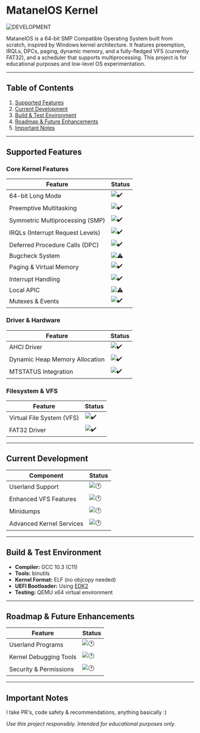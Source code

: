 # MatanelOS Kernel

![DEVELOPMENT](https://img.shields.io/badge/Status-DEVELOPMENT,_STABLE-purple?style=for-the-badge)

MatanelOS is a 64-bit SMP Compatible Operating System built from scratch, inspired by Windows kernel architecture. It features preemption, IRQLs, DPCs, paging, dynamic memory, and a fully-fledged VFS (currently FAT32), and a scheduler that supports multiprocessing. This project is for educational purposes and low-level OS experimentation.

---

## Table of Contents

1. [Supported Features](#supported-features)
2. [Current Development](#current-development)
3. [Build & Test Environment](#build--test-environment)
4. [Roadmap & Future Enhancements](#roadmap--future-enhancements)
5. [Important Notes](#important-notes)

---

## Supported Features

### Core Kernel Features
| Feature | Status |
|---------|--------|
| 64-bit Long Mode | ![✔️](https://img.shields.io/badge/status-WORKING-green) |
| Preemptive Multitasking | ![✔️](https://img.shields.io/badge/status-WORKING-green) |
| Symmetric Multiprocessing (SMP) | ![✔️](https://img.shields.io/badge/status-WORKING-green) |
| IRQLs (Interrupt Request Levels) | ![✔️](https://img.shields.io/badge/status-WORKING-green) |
| Deferred Procedure Calls (DPC) | ![✔️](https://img.shields.io/badge/status-WORKING-green) |
| Bugcheck System | ![⚠️](https://img.shields.io/badge/status-PARTIAL-orange) |
| Paging & Virtual Memory | ![✔️](https://img.shields.io/badge/status-WORKING-green) |
| Interrupt Handling | ![✔️](https://img.shields.io/badge/status-WORKING-green) |
| Local APIC | ![⚠️](https://img.shields.io/badge/status-PARTIAL-orange) |
| Mutexes & Events | ![✔️](https://img.shields.io/badge/status-WORKING-green) |

### Driver & Hardware
| Feature | Status |
|---------|--------|
| AHCI Driver | ![✔️](https://img.shields.io/badge/status-WORKING-green) |
| Dynamic Heap Memory Allocation | ![✔️](https://img.shields.io/badge/status-WORKING-green) |
| MTSTATUS Integration | ![✔️](https://img.shields.io/badge/status-PARTIAL_INTEGRATION-lightgreen) |

### Filesystem & VFS
| Feature | Status |
|---------|--------|
| Virtual File System (VFS) | ![✔️](https://img.shields.io/badge/status-WORKING-green) |
| FAT32 Driver | ![✔️](https://img.shields.io/badge/status-WORKING-green) |

---

## Current Development

| Component | Status |
|-----------|--------|
| Userland Support | ![🕐](https://img.shields.io/badge/status-PLANNED-blue) |
| Enhanced VFS Features | ![🕐](https://img.shields.io/badge/status-PLANNED-blue) |
| Minidumps | ![🕐](https://img.shields.io/badge/status-PLANNED-blue) |
| Advanced Kernel Services | ![🕐](https://img.shields.io/badge/status-PLANNED-blue) |

---

## Build & Test Environment

- **Compiler:** GCC 10.3 (C11)
- **Tools:** binutils
- **Kernel Format:** ELF (no objcopy needed)
- **UEFI Bootloader:** Using [EDK2](https://github.com/tianocore/edk2)
- **Testing:** QEMU x64 virtual environment

---

## Roadmap & Future Enhancements

| Feature | Status |
|---------|--------|
| Userland Programs | ![🕐](https://img.shields.io/badge/status-PLANNED-blue) |
| Kernel Debugging Tools | ![🕐](https://img.shields.io/badge/status-PLANNED-blue) |
| Security & Permissions | ![🕐](https://img.shields.io/badge/status-PLANNED-blue) |

---

## Important Notes

I take PR's, code safety & recommendations, anything basically :)

*Use this project responsibly. Intended for educational purposes only.*










